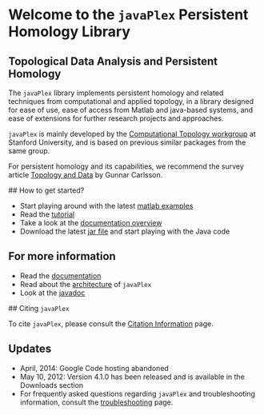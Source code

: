 # Welcome to the `javaPlex` Persistent Homology Library 

## Topological Data Analysis and Persistent Homology 

The `javaPlex` library implements persistent homology and related techniques from computational and applied topology, in a library designed for ease of use, ease of access from Matlab and java-based systems, and ease of extensions for further research projects and approaches.

`javaPlex` is mainly developed by the [Computational Topology workgroup](http://comptop.stanford.edu) at Stanford University, and is based on previous similar packages from the same group.

For persistent homology and its capabilities, we recommend the survey article [Topology and Data](http://comptop.stanford.edu/preprints/topologyAndData.pdf) by Gunnar Carlsson.

## How to get started?
  
* Start playing around with the latest [matlab examples](http://javaplex.googlecode.com/files/matlab-examples-4.1.0.tar.gz)
* Read the [tutorial](https://github.com/javaplex/javaplex/wiki/Tutorial)
* Take a look at the [documentation overview](https://github.com/javaplex/javaplex/wiki/Overview)
* Download the latest [jar file](http://javaplex.googlecode.com/files/javaplex-4.1.0.jar) and start playing with the Java code

## For more information

* Read the [documentation](https://github.com/javaplex/javaplex/wiki/Overview)
* Read about the [architecture](https://github.com/javaplex/javaplex/wiki/Architecture-Notes) of `javaPlex`
* Look at the [javadoc](http://javaplex.googlecode.com/svn/trunk/doc/index.html)

## Citing `javaPlex`

To cite `javaPlex`, please consult the [Citation Information](https://github.com/javaplex/javaplex/wiki/Citation-Information) page.

## Updates
  
* April, 2014: Google Code hosting abandoned
* May 10, 2012: Version 4.1.0 has been released and is available in the Downloads section
* For frequently asked questions regarding `javaPlex` and troubleshooting information, consult the [troubleshooting](https://github.com/javaplex/javaplex/wiki/Troubleshooting) page.
